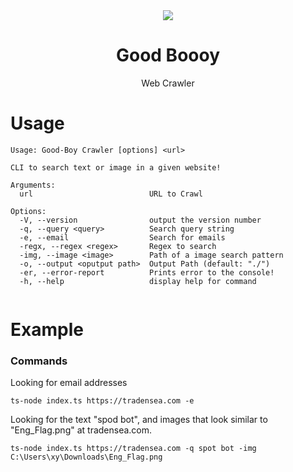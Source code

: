 <div align="center">
<img src="https://media.tenor.com/IUOroMLMNzgAAAAM/costume-funny.gif">
<h1>Good Boooy</h1>
<p>Web Crawler<p>
</div>

# Usage
```
Usage: Good-Boy Crawler [options] <url>

CLI to search text or image in a given website!

Arguments:
  url                          URL to Crawl

Options:
  -V, --version                output the version number
  -q, --query <query>          Search query string
  -e, --email                  Search for emails
  -regx, --regex <regex>       Regex to search
  -img, --image <image>        Path of a image search pattern
  -o, --output <oputput path>  Output Path (default: "./")
  -er, --error-report          Prints error to the console!
  -h, --help                   display help for command
  
```
# Example
### Commands
Looking for email addresses
```
ts-node index.ts https://tradensea.com -e
```
Looking for the text "spod bot", and images that look similar to "Eng_Flag.png" at tradensea.com.
```
ts-node index.ts https://tradensea.com -q spot bot -img C:\Users\xy\Downloads\Eng_Flag.png
```
